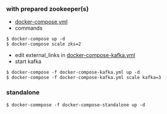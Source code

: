 ### with prepared zookeeper(s)
* [docker-compose.yml](https://github.com/samuelololol/mydockerfiles/blob/master/ubuntu-zookeeper/docker-compose.yml)
* commands

```
$ docker-compose up -d
$ docker-compose scale zks=2
```

* edit external_links in [docker-compose-kafka.yml](https://github.com/samuelololol/mydockerfiles/blob/master/ubuntu-kafka/docker-compose-kafka.yml)
* start kafka

```
$ docker-compose -f docker-compose-kafka.yml up -d
$ docker-compose -f docker-compose-kafka.yml scale kafka=3
```

### standalone
```
$ docker-commpose -f docker-compose-standalone up -d
```
